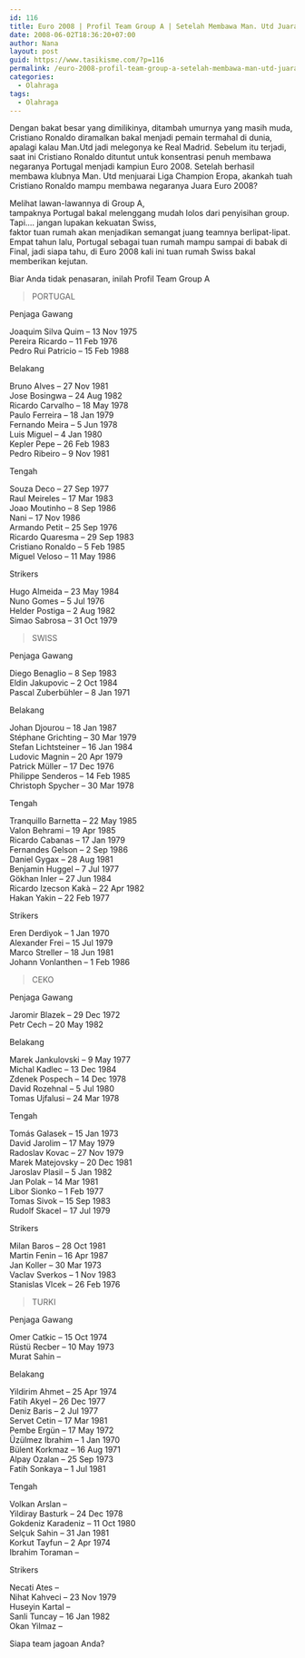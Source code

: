 ```yaml
---
id: 116
title: Euro 2008 | Profil Team Group A | Setelah Membawa Man. Utd Juara Liga Champion akankah Cristiano Ronaldo Membawa Portugal Juara Euro 2008?
date: 2008-06-02T18:36:20+07:00
author: Nana
layout: post
guid: https://www.tasikisme.com/?p=116
permalink: /euro-2008-profil-team-group-a-setelah-membawa-man-utd-juara-loga-champion-akankah-cristiano-ronaldo-membawa-portugal-juara-euro-2008/
categories:
  - Olahraga
tags:
  - Olahraga
---
```

Dengan bakat besar yang dimilikinya, ditambah umurnya yang masih muda, Cristiano Ronaldo diramalkan bakal menjadi pemain termahal di dunia, apalagi kalau Man.Utd jadi melegonya ke Real Madrid. Sebelum itu terjadi, saat ini Cristiano Ronaldo dituntut untuk konsentrasi penuh membawa negaranya Portugal menjadi kampiun Euro 2008. Setelah berhasil membawa klubnya Man. Utd menjuarai Liga Champion Eropa, akankah tuah Cristiano Ronaldo mampu membawa negaranya Juara Euro 2008?

Melihat lawan-lawannya di Group A,  
tampaknya Portugal bakal melenggang mudah lolos dari penyisihan group. Tapi.… jangan lupakan kekuatan Swiss,  
faktor tuan rumah akan menjadikan semangat juang teamnya berlipat-lipat. Empat tahun lalu, Portugal sebagai tuan rumah mampu sampai di babak di Final, jadi siapa tahu, di Euro 2008 kali ini tuan rumah Swiss bakal memberikan kejutan.

Biar Anda tidak penasaran, inilah Profil Team Group A

> PORTUGAL

Penjaga Gawang

Joaquim Silva Quim &#8211; 13 Nov 1975  
Pereira Ricardo &#8211; 11 Feb 1976  
Pedro Rui Patricio &#8211; 15 Feb 1988

Belakang

Bruno Alves &#8211; 27 Nov 1981  
Jose Bosingwa &#8211; 24 Aug 1982  
Ricardo Carvalho &#8211; 18 May 1978  
Paulo Ferreira &#8211; 18 Jan 1979  
Fernando Meira &#8211; 5 Jun 1978  
Luis Miguel &#8211; 4 Jan 1980  
Kepler Pepe &#8211; 26 Feb 1983  
Pedro Ribeiro &#8211; 9 Nov 1981

Tengah

Souza Deco &#8211; 27 Sep 1977  
Raul Meireles &#8211; 17 Mar 1983  
Joao Moutinho &#8211; 8 Sep 1986  
Nani &#8211; 17 Nov 1986  
Armando Petit &#8211; 25 Sep 1976  
Ricardo Quaresma &#8211; 29 Sep 1983  
Cristiano Ronaldo &#8211; 5 Feb 1985  
Miguel Veloso &#8211; 11 May 1986

Strikers

Hugo Almeida &#8211; 23 May 1984  
Nuno Gomes &#8211; 5 Jul 1976  
Helder Postiga &#8211; 2 Aug 1982  
Simao Sabrosa &#8211; 31 Oct 1979

> SWISS

Penjaga Gawang

Diego Benaglio &#8211; 8 Sep 1983  
Eldin Jakupovic &#8211; 2 Oct 1984  
Pascal Zuberbühler &#8211; 8 Jan 1971

Belakang

Johan Djourou &#8211; 18 Jan 1987  
Stéphane Grichting &#8211; 30 Mar 1979  
Stefan Lichtsteiner &#8211; 16 Jan 1984  
Ludovic Magnin &#8211; 20 Apr 1979  
Patrick Müller &#8211; 17 Dec 1976  
Philippe Senderos &#8211; 14 Feb 1985  
Christoph Spycher &#8211; 30 Mar 1978

Tengah

Tranquillo Barnetta &#8211; 22 May 1985  
Valon Behrami &#8211; 19 Apr 1985  
Ricardo Cabanas &#8211; 17 Jan 1979  
Fernandes Gelson &#8211; 2 Sep 1986  
Daniel Gygax &#8211; 28 Aug 1981  
Benjamin Huggel &#8211; 7 Jul 1977  
Gökhan Inler &#8211; 27 Jun 1984  
Ricardo Izecson Kakà &#8211; 22 Apr 1982  
Hakan Yakin &#8211; 22 Feb 1977

Strikers

Eren Derdiyok &#8211; 1 Jan 1970  
Alexander Frei &#8211; 15 Jul 1979  
Marco Streller &#8211; 18 Jun 1981  
Johann Vonlanthen &#8211; 1 Feb 1986

> CEKO

Penjaga Gawang

Jaromir Blazek &#8211; 29 Dec 1972  
Petr Cech &#8211; 20 May 1982

Belakang

Marek Jankulovski &#8211; 9 May 1977  
Michal Kadlec &#8211; 13 Dec 1984  
Zdenek Pospech &#8211; 14 Dec 1978  
David Rozehnal &#8211; 5 Jul 1980  
Tomas Ujfalusi &#8211; 24 Mar 1978

Tengah

Tomás Galasek &#8211; 15 Jan 1973  
David Jarolim &#8211; 17 May 1979  
Radoslav Kovac &#8211; 27 Nov 1979  
Marek Matejovsky &#8211; 20 Dec 1981  
Jaroslav Plasil &#8211; 5 Jan 1982  
Jan Polak &#8211; 14 Mar 1981  
Libor Sionko &#8211; 1 Feb 1977  
Tomas Sivok &#8211; 15 Sep 1983  
Rudolf Skacel &#8211; 17 Jul 1979

Strikers

Milan Baros &#8211; 28 Oct 1981  
Martin Fenin &#8211; 16 Apr 1987  
Jan Koller &#8211; 30 Mar 1973  
Vaclav Sverkos &#8211; 1 Nov 1983  
Stanislas Vlcek &#8211; 26 Feb 1976

> TURKI

Penjaga Gawang

Omer Catkic &#8211; 15 Oct 1974  
Rüstü Recber &#8211; 10 May 1973  
Murat Sahin &#8211;

Belakang

Yildirim Ahmet &#8211; 25 Apr 1974  
Fatih Akyel &#8211; 26 Dec 1977  
Deniz Baris &#8211; 2 Jul 1977  
Servet Cetin &#8211; 17 Mar 1981  
Pembe Ergün &#8211; 17 May 1972  
Üzülmez Ibrahim &#8211; 1 Jan 1970  
Bülent Korkmaz &#8211; 16 Aug 1971  
Alpay Ozalan &#8211; 25 Sep 1973  
Fatih Sonkaya &#8211; 1 Jul 1981

Tengah

Volkan Arslan &#8211;  
Yildiray Basturk &#8211; 24 Dec 1978  
Gokdeniz Karadeniz &#8211; 11 Oct 1980  
Selçuk Sahin &#8211; 31 Jan 1981  
Korkut Tayfun &#8211; 2 Apr 1974  
Ibrahim Toraman &#8211;

Strikers

Necati Ates &#8211;  
Nihat Kahveci &#8211; 23 Nov 1979  
Huseyin Kartal &#8211;  
Sanli Tuncay &#8211; 16 Jan 1982  
Okan Yilmaz &#8211;

Siapa team jagoan Anda?